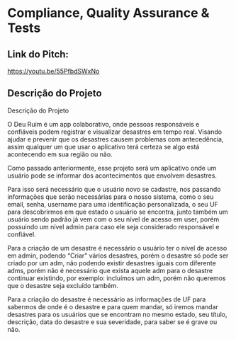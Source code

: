 # Compliance, Quality Assurance & Tests

## Link do Pitch:

https://youtu.be/55PfbdSWxNo

## Descrição do Projeto

Descrição do Projeto

O Deu Ruim é um app colaborativo, onde pessoas responsáveis e confiáveis podem registrar e visualizar desastres em tempo real. Visando ajudar e prevenir que os desastres causem problemas com antecedência, assim qualquer um que usar o aplicativo terá certeza se algo está acontecendo em sua região ou não.

Como passado anteriormente, esse projeto será um aplicativo onde um usuário pode se informar dos acontecimentos que envolvem desastres.

Para isso será necessário que o usuário novo se cadastre, nos passando informações que serão necessárias para o nosso sistema, como o seu email, senha, username para uma identificação personalizada, o seu UF para descobrirmos em que estado o usuário se encontra, junto também um usuário sendo padrão já vem com o seu nível de acesso em user, porém possuindo um nível admin para caso ele seja considerado responsável e confiável.

Para a criação de um desastre é necessário o usuário ter o nível de acesso em admin, podendo “Criar” vários desastres, porém o desastre só pode ser criado por um adm, não podendo existir desastres iguais com diferente adms, porém não é necessário que exista aquele adm para o desastre continuar existindo, por exemplo: incluímos um adm, porém não queremos que o desastre seja excluído também.

Para a criação do desastre é necessário as informações de UF para sabermos de onde é o desastre e para quem mandar, só iremos mandar desastres para os usuários que se encontram no mesmo estado, seu título, descrição, data do desastre e sua severidade, para saber se é grave ou não.